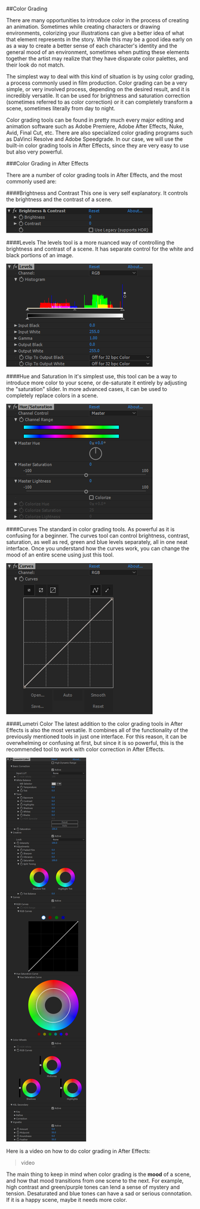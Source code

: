 ##Color Grading

There are many opportunities to introduce color in the process of creating an animation. Sometimes while creating characters or drawing environments, colorizing your illustrations can give a better idea of what that element represents in the story. While this may be a good idea early on as a way to create a better sense of each character's identity and the general mood of an environment, sometimes when putting these elements together the artist may realize that they have disparate color palettes, and their look do not match.

The simplest way to deal with this kind of situation is by using color grading, a process commonly used in film production. Color grading can be a very simple, or very involved process, depending on the desired result, and it is incredibly versatile. It can be used for brightness and saturation correction (sometimes referred to as color correction) or it can completely transform a scene, sometimes literally from day to night.

Color grading tools can be found in pretty much every major editing and animation software such as Adobe Premiere, Adobe After Effects, Nuke, Avid, Final Cut, etc. There are also specialized color grading programs such as DaVinci Resolve and Adobe Speedgrade. In our case, we will use the built-in color grading tools in After Effects, since they are very easy to use but also very powerful.

###Color Grading in After Effects

There are a number of color grading tools in After Effects, and the most commonly used are:

####Brightness and Contrast
This one is very self explanatory. It controls the brightness and the contrast of a scene.

![](/assets/cc_brightcontrast.png)

####Levels
The levels tool is a more nuanced way of controlling the brightness and contrast of a scene. It has separate control for the white and black portions of an image.

![](/assets/cc_levels.png)

####Hue and Saturation
In it's simplest use, this tool can be a way to introduce more color to your scene, or de-saturate it entirely by adjusting the "saturation" slider. In more advanced cases, it can be used to completely replace colors in a scene.

![](/assets/cc_huesat.png)

####Curves
The standard in color grading tools. As powerful as it is confusing for a beginner. The curves tool can control brightness, contrast, saturation, as well as red, green and blue levels separately, all in one neat interface. Once you understand how the curves work, you can change the mood of an entire scene using just this tool.

![](/assets/cc_curves.png)

####Lumetri Color
The latest addition to the color grading tools in After Effects is also the most versatile. It combines all of the functionality of the previously mentioned tools in just one interface. For this reason, it can be overwhelming or confusing at first, but since it is so powerful, this is the recommended tool to work with color correction in After Effects.

![](/assets/cc_lumetri.png)

Here is a video on how to do color grading in After Effects:
>video

The main thing to keep in mind when color grading is the **mood** of a scene, and how that mood transitions from one scene to the next. For example, high contrast and green/purple tones can lend a sense of mystery and tension. Desaturated and blue tones can have a sad or serious connotation. If it is a happy scene, maybe it needs more color.